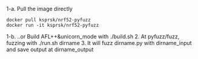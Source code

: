 1-a. Pull the image directly
```
docker pull ksprsk/nrf52-pyfuzz
docker run -it ksprsk/nrf52-pyfuzz
```
1-b. ..or Build AFL++&unicorn_mode with ./build.sh
2. At pyfuzz/fuzz, fuzzing with ./run.sh dirname
3. It will fuzz dirname.py with dirname_input and save output at dirname_output
